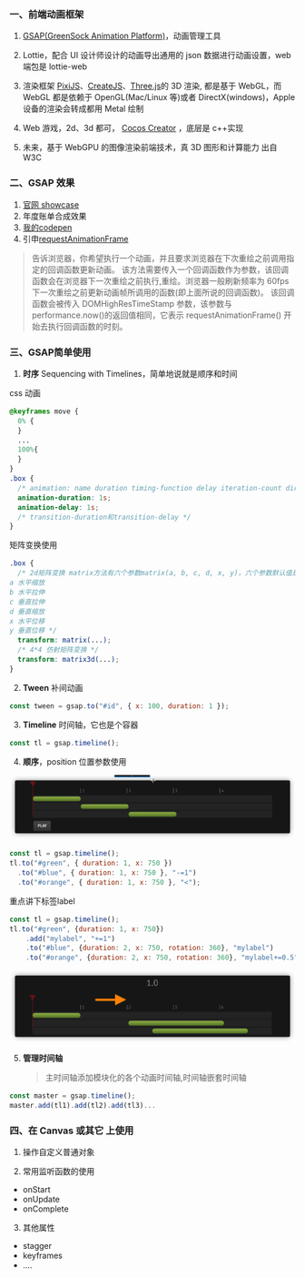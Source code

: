 ### 一、前端动画框架

1. [GSAP(GreenSock Animation Platform)](https://greensock.com/docs/v3)，动画管理工具

2. Lottie，配合 UI 设计师设计的动画导出通用的 json 数据进行动画设置，web 端包是 lottie-web

3. 渲染框架 [PixiJS](https://pixijs.com/)、[CreateJS](https://createjs.com/)、[Three.js](https://threejs.org/)的 3D 渲染, 都是基于 WebGL，而 WebGL 都是依赖于 OpenGL(Mac/Linux 等)或者 DirectX(windows)，Apple 设备的渲染会转成都用 Metal 绘制

4. Web 游戏，2d、3d 都可， [Cocos Creator](https://www.cocos.com/docs) ，底层是 c++实现

5. 未来，基于 WebGPU 的图像渲染前端技术，真 3D 图形和计算能力
   出自 W3C

### 二、GSAP 效果

1. [官网 showcase](https://greensock.com/showcase/)
2. 年度账单合成效果
3. [我的codepen](https://codepen.io/your-work)
4. 引申[requestAnimationFrame](https://developer.mozilla.org/zh-CN/docs/Web/API/Window/requestAnimationFrame) 

> 告诉浏览器，你希望执行一个动画，并且要求浏览器在下次重绘之前调用指定的回调函数更新动画。
该方法需要传入一个回调函数作为参数，该回调函数会在浏览器下一次重绘之前执行,重绘。浏览器一般刷新频率为 60fps
下一次重绘之前更新动画帧所调用的函数(即上面所说的回调函数)。
该回调函数会被传入 DOMHighResTimeStamp 参数，该参数与 performance.now()的返回值相同，它表示 requestAnimationFrame() 开始去执行回调函数的时刻。

### 三、GSAP简单使用

1. **时序** Sequencing with Timelines，简单地说就是顺序和时间

css 动画

```css
@keyframes move {
  0% {
  }
  ...
  100%{
  }
}
.box {
  /* animation: name duration timing-function delay iteration-count direction fill-mode; */
  animation-duration: 1s;
  animation-delay: 1s;
  /* transition-duration和transition-delay */
}

```

矩阵变换使用

```css
.box {
  /* 2d矩阵变换 matrix方法有六个参数matrix(a, b, c, d, x, y)，六个参数默认值是matrix(1, 0, 0, 1, 0, 0)，这六个参数分别控制不同的变换
a 水平缩放
b 水平拉伸
c 垂直拉伸
d 垂直缩放
x 水平位移
y 垂直位移 */
  transform: matrix(...);
  /* 4*4 仿射矩阵变换 */
  transform: matrix3d(...);
}
```

2. **Tween** 补间动画

```js
const tween = gsap.to("#id", { x: 100, duration: 1 });
```

3. **Timeline** 时间轴，它也是个容器

```js
const tl = gsap.timeline();
```

4. **顺序**，position 位置参数使用

![图片1](./images/gsaptimeline1.png)

```js
const tl = gsap.timeline();
tl.to("#green", { duration: 1, x: 750 })
  .to("#blue", { duration: 1, x: 750 }, "-=1")
  .to("#orange", { duration: 1, x: 750 }, "<");
```
重点讲下标签label
```js
const tl = gsap.timeline();
tl.to("#green", {duration: 1, x: 750})
    .add("mylabel", "+=1")
    .to("#blue", {duration: 2, x: 750, rotation: 360}, "mylabel")
    .to("#orange", {duration: 2, x: 750, rotation: 360}, "mylabel+=0.5");
```

![图片2](./images/gsaptimeline2.png)


5. **管理时间轴**

   > 主时间轴添加模块化的各个动画时间轴,时间轴嵌套时间轴

```js
const master = gsap.timeline();
master.add(tl1).add(tl2).add(tl3)...
```

### 四、在 Canvas 或其它 上使用

1. 操作自定义普通对象

2. 常用监听函数的使用

- onStart
- onUpdate
- onComplete

3. 其他属性

- stagger
- keyframes
- ....
